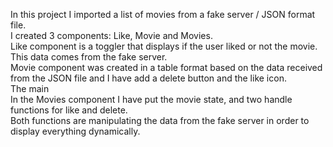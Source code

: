 In this project I imported a list of movies from a fake server / JSON format file.</br>
I created 3 components: Like, Movie and Movies.</br>
Like component is a toggler that displays if the user liked or not the movie. This data comes from the fake server.</br>
Movie component was created in a table format based on the data received from the JSON file and I have add a delete button and the like icon.</br>
The main </br>
In the Movies component I have put the movie state, and two handle functions for like and delete. </br>Both functions are manipulating the data from the fake server in order to display everything dynamically.
